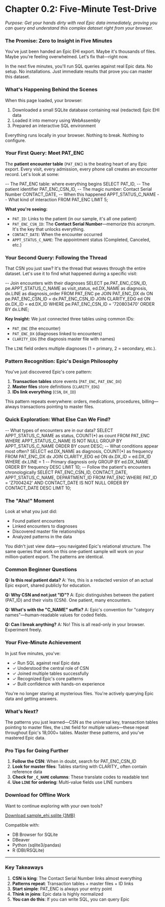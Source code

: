 # Chapter 0.2: Five-Minute Test-Drive

*Purpose: Get your hands dirty with real Epic data immediately, proving you can query and understand this complex dataset right from your browser.*

### The Promise: Zero to Insight in Five Minutes

You've just been handed an Epic EHI export. Maybe it's thousands of files. Maybe you're feeling overwhelmed. Let's fix that—right now.

In the next five minutes, you'll run SQL queries against real Epic data. No setup. No installations. Just immediate results that prove you can master this dataset.

### What's Happening Behind the Scenes

When this page loaded, your browser:
1. Downloaded a small SQLite database containing real (redacted) Epic EHI data
2. Loaded it into memory using WebAssembly
3. Prepared an interactive SQL environment

Everything runs locally in your browser. Nothing to break. Nothing to configure.

### Your First Query: Meet PAT_ENC

The **patient encounter table** (`PAT_ENC`) is the beating heart of any Epic export. Every visit, every admission, every phone call creates an encounter record. Let's look at some:

<example-query description="View the first 5 patient encounters">
-- The PAT_ENC table: where everything begins
SELECT 
  PAT_ID,                -- The patient identifier
  PAT_ENC_CSN_ID,       -- The magic number: Contact Serial Number
  CONTACT_DATE,         -- When this happened
  APPT_STATUS_C_NAME    -- What kind of interaction
FROM PAT_ENC
LIMIT 5;
</example-query>

**What you're seeing:**
- `PAT_ID`: Links to the patient (in our sample, it's all one patient)
- `PAT_ENC_CSN_ID`: The **Contact Serial Number**—memorize this acronym. It's the key that unlocks everything.
- `CONTACT_DATE`: When the encounter occurred
- `APPT_STATUS_C_NAME`: The appointment status (Completed, Canceled, etc.)

### Your Second Query: Following the Thread

That CSN you just saw? It's the thread that weaves through the entire dataset. Let's use it to find what happened during a specific visit:

<example-query description="Find diagnoses for a specific encounter">
-- Join encounters with their diagnoses
SELECT 
  pe.PAT_ENC_CSN_ID,
  pe.APPT_STATUS_C_NAME as visit_status,
  ed.DX_NAME as diagnosis,
  dx.LINE as diagnosis_order
FROM PAT_ENC pe
JOIN PAT_ENC_DX dx ON pe.PAT_ENC_CSN_ID = dx.PAT_ENC_CSN_ID
JOIN CLARITY_EDG ed ON dx.DX_ID = ed.DX_ID
WHERE pe.PAT_ENC_CSN_ID = '720803470'
ORDER BY dx.LINE;
</example-query>

**Key Insight:** We just connected three tables using common IDs:
- `PAT_ENC` (the encounter)
- `PAT_ENC_DX` (diagnoses linked to encounters)
- `CLARITY_EDG` (the diagnosis master file with names)

The `LINE` field orders multiple diagnoses (1 = primary, 2 = secondary, etc.).

### Pattern Recognition: Epic's Design Philosophy

You've just discovered Epic's core pattern:
1. **Transaction tables** store events (`PAT_ENC`, `PAT_ENC_DX`)
2. **Master files** store definitions (`CLARITY_EDG`)
3. **IDs link everything** (`CSN`, `DX_ID`)

This pattern repeats everywhere: orders, medications, procedures, billing—always transactions pointing to master files.

### Quick Exploration: What Else Can We Find?

<example-query description="Count different appointment statuses">
-- What types of encounters are in our data?
SELECT 
  APPT_STATUS_C_NAME as status,
  COUNT(*) as count
FROM PAT_ENC
WHERE APPT_STATUS_C_NAME IS NOT NULL
GROUP BY APPT_STATUS_C_NAME
ORDER BY count DESC;
</example-query>

<example-query description="Find the 10 most common primary diagnoses">
-- What conditions appear most often?
SELECT 
  ed.DX_NAME as diagnosis,
  COUNT(*) as frequency
FROM PAT_ENC_DX dx
JOIN CLARITY_EDG ed ON dx.DX_ID = ed.DX_ID
WHERE dx.LINE = 1  -- Primary diagnosis only
GROUP BY ed.DX_NAME
ORDER BY frequency DESC
LIMIT 10;
</example-query>

<example-query description="Trace a patient's journey over time">
-- Follow the patient's encounters chronologically
SELECT 
  PAT_ENC_CSN_ID,
  CONTACT_DATE,
  APPT_STATUS_C_NAME,
  DEPARTMENT_ID
FROM PAT_ENC
WHERE PAT_ID = 'Z7004242'
  AND CONTACT_DATE IS NOT NULL
ORDER BY CONTACT_DATE DESC
LIMIT 10;
</example-query>

### The "Aha!" Moment

Look at what you just did:
- Found patient encounters
- Linked encounters to diagnoses
- Discovered master file relationships
- Analyzed patterns in the data

You didn't just view data—you navigated Epic's relational structure. The same queries that work on this one-patient sample will work on your million-patient export. The patterns are identical.

### Common Beginner Questions

**Q: Is this real patient data?**
A: Yes, this is a redacted version of an actual Epic export, shared publicly for education.

**Q: Why CSN and not just "ID"?**
A: Epic distinguishes between the patient (PAT_ID) and their visits (CSN). One patient, many encounters.

**Q: What's with the "C_NAME" suffix?**
A: Epic's convention for "category names"—human-readable values for coded fields.

**Q: Can I break anything?**
A: No! This is all read-only in your browser. Experiment freely.

### Your Five-Minute Achievement

In just five minutes, you've:
- ✓ Run SQL against real Epic data
- ✓ Understood the central role of CSN
- ✓ Joined multiple tables successfully
- ✓ Recognized Epic's core patterns
- ✓ Built confidence with hands-on experience

You're no longer staring at mysterious files. You're actively querying Epic data and getting answers.

### What's Next?

The patterns you just learned—CSN as the universal key, transaction tables pointing to master files, the `LINE` field for multiple values—these repeat throughout Epic's 18,000+ tables. Master these patterns, and you've mastered Epic data.

### Pro Tips for Going Further

1. **Follow the CSN**: When in doubt, search for PAT_ENC_CSN_ID
2. **Look for master files**: Tables starting with CLARITY_ often contain reference data
3. **Check for `_C_NAME` columns**: These translate codes to readable text
4. **Use `LINE` for ordering**: Multi-value fields use LINE numbers

### Download for Offline Work

Want to continue exploring with your own tools?

[Download sample_ehi.sqlite (3MB)](download-placeholder)

Compatible with:
- DB Browser for SQLite
- DBeaver
- Python (sqlite3/pandas)
- R (DBI/RSQLite)

---

### Key Takeaways

1. **CSN is king**: The Contact Serial Number links almost everything
2. **Patterns repeat**: Transaction tables + master files + ID links
3. **Start simple**: PAT_ENC is always your entry point
4. **Think in joins**: Epic data is highly normalized
5. **You can do this**: If you can write SQL, you can query Epic
